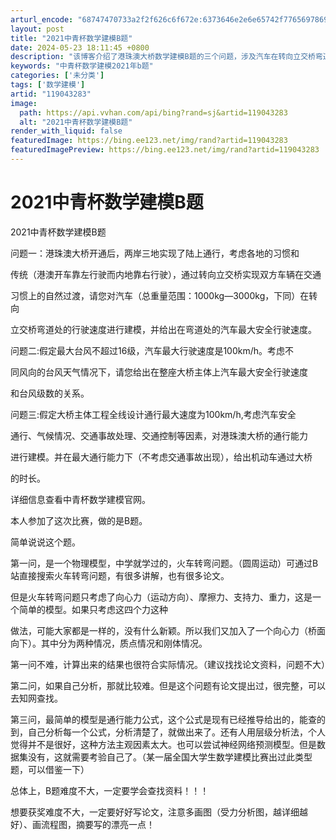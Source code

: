 ```yaml
---
arturl_encode: "68747470733a2f2f626c6f672e:6373646e2e6e65742f77656978696e5f35303931383733362f:61727469636c652f64657461696c732f313139303433323833"
layout: post
title: "2021中青杯数学建模B题"
date: 2024-05-23 18:11:45 +0800
description: "该博客介绍了港珠澳大桥数学建模B题的三个问题，涉及汽车在转向立交桥弯道的速度建模、台风天气下最大安全"
keywords: "中青杯数学建模2021年b题"
categories: ['未分类']
tags: ['数学建模']
artid: "119043283"
image:
  path: https://api.vvhan.com/api/bing?rand=sj&artid=119043283
  alt: "2021中青杯数学建模B题"
render_with_liquid: false
featuredImage: https://bing.ee123.net/img/rand?artid=119043283
featuredImagePreview: https://bing.ee123.net/img/rand?artid=119043283
---
```


# 2021中青杯数学建模B题

2021中青杯数学建模B题
  
问题一：港珠澳大桥开通后，两岸三地实现了陆上通行，考虑各地的习惯和
  
传统（港澳开车靠左行驶而内地靠右行驶），通过转向立交桥实现双方车辆在交通
  
习惯上的自然过渡，请您对汽车（总重量范围：1000kg—3000kg，下同）在转向
  
立交桥弯道处的行驶速度进行建模，并给出在弯道处的汽车最大安全行驶速度。
  
问题二:假定最大台风不超过16级，汽车最大行驶速度是100km/h。考虑不
  
同风向的台风天气情况下，请您给出在整座大桥主体上汽车最大安全行驶速度
  
和台风级数的关系。
  
问题三:假定大桥主体工程全线设计通行最大速度为100km/h,考虑汽车安全
  
通行、气候情况、交通事故处理、交通控制等因素，对港珠澳大桥的通行能力
  
进行建模。并在最大通行能力下（不考虑交通事故出现），给出机动车通过大桥
  
的时长。
  
详细信息查看中青杯数学建模官网。
  
本人参加了这次比赛，做的是B题。
  
简单说说这个题。
  
第一问，是一个物理模型，中学就学过的，火车转弯问题。（圆周运动）可通过B站直接搜索火车转弯问题，有很多讲解，也有很多论文。
  
但是火车转弯问题只考虑了向心力（运动方向）、摩擦力、支持力、重力，这是一个简单的模型。如果只考虑这四个力这种
  
做法，可能大家都是一样的，没有什么新颖。所以我们又加入了一个向心力（桥面向下）。其中分为两种情况，质点情况和刚体情况。
  
第一问不难，计算出来的结果也很符合实际情况。（建议找找论文资料，问题不大）
  
第二问，如果自己分析，那就比较难。但是这个问题有论文提出过，很完整，可以去知网查找。
  
第三问，最简单的模型是通行能力公式，这个公式是现有已经推导给出的，能查的到，自己分析每一个公式，分析清楚了，就做出来了。还有人用层级分析法，个人觉得并不是很好，这种方法主观因素太大。也可以尝试神经网络预测模型。但是数据集没有，这就需要考验自己了。（某一届全国大学生数学建模比赛出过此类型题，可以借鉴一下）
  
总体上，B题难度不大，一定要学会查找资料！！！
  
想要获奖难度不大，一定要好好写论文，注意多画图（受力分析图，越详细越好）、画流程图，摘要写的漂亮一点！